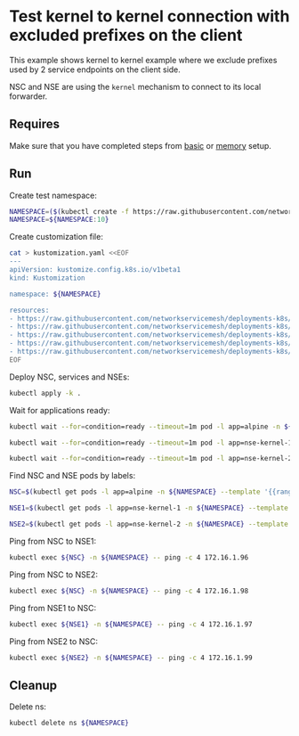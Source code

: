 # Test kernel to kernel connection with excluded prefixes on the client

This example shows kernel to kernel example where we exclude prefixes used by 2 service endpoints on the client side. 

NSC and NSE are using the `kernel` mechanism to connect to its local forwarder.

## Requires

Make sure that you have completed steps from [basic](../../basic) or [memory](../../memory) setup.

## Run

Create test namespace:
```bash
NAMESPACE=($(kubectl create -f https://raw.githubusercontent.com/networkservicemesh/deployments-k8s/1c2bdb1e959ace56e909c8b0d57cc9932f70a6e1/examples/use-cases/namespace.yaml)[0])
NAMESPACE=${NAMESPACE:10}
```

Create customization file:
```bash
cat > kustomization.yaml <<EOF
---
apiVersion: kustomize.config.k8s.io/v1beta1
kind: Kustomization

namespace: ${NAMESPACE}

resources:
- https://raw.githubusercontent.com/networkservicemesh/deployments-k8s/1c2bdb1e959ace56e909c8b0d57cc9932f70a6e1/examples/features/exclude-prefixes-client/test-client.yaml
- https://raw.githubusercontent.com/networkservicemesh/deployments-k8s/1c2bdb1e959ace56e909c8b0d57cc9932f70a6e1/examples/features/exclude-prefixes-client/nsm-service-1.yaml
- https://raw.githubusercontent.com/networkservicemesh/deployments-k8s/1c2bdb1e959ace56e909c8b0d57cc9932f70a6e1/examples/features/exclude-prefixes-client/nsm-service-2.yaml
- https://raw.githubusercontent.com/networkservicemesh/deployments-k8s/1c2bdb1e959ace56e909c8b0d57cc9932f70a6e1/examples/features/exclude-prefixes-client/nse-kernel-1.yaml
- https://raw.githubusercontent.com/networkservicemesh/deployments-k8s/1c2bdb1e959ace56e909c8b0d57cc9932f70a6e1/examples/features/exclude-prefixes-client/nse-kernel-2.yaml
EOF
```

Deploy NSC, services and NSEs:
```bash
kubectl apply -k .
```

Wait for applications ready:
```bash
kubectl wait --for=condition=ready --timeout=1m pod -l app=alpine -n ${NAMESPACE}
```
```bash
kubectl wait --for=condition=ready --timeout=1m pod -l app=nse-kernel-1 -n ${NAMESPACE}
```
```bash
kubectl wait --for=condition=ready --timeout=1m pod -l app=nse-kernel-2 -n ${NAMESPACE}
```

Find NSC and NSE pods by labels:
```bash
NSC=$(kubectl get pods -l app=alpine -n ${NAMESPACE} --template '{{range .items}}{{.metadata.name}}{{"\n"}}{{end}}')
```
```bash
NSE1=$(kubectl get pods -l app=nse-kernel-1 -n ${NAMESPACE} --template '{{range .items}}{{.metadata.name}}{{"\n"}}{{end}}')
```
```bash
NSE2=$(kubectl get pods -l app=nse-kernel-2 -n ${NAMESPACE} --template '{{range .items}}{{.metadata.name}}{{"\n"}}{{end}}')
```

Ping from NSC to NSE1:
```bash
kubectl exec ${NSC} -n ${NAMESPACE} -- ping -c 4 172.16.1.96
```

Ping from NSC to NSE2:
```bash
kubectl exec ${NSC} -n ${NAMESPACE} -- ping -c 4 172.16.1.98
```

Ping from NSE1 to NSC:
```bash
kubectl exec ${NSE1} -n ${NAMESPACE} -- ping -c 4 172.16.1.97
```

Ping from NSE2 to NSC:
```bash
kubectl exec ${NSE2} -n ${NAMESPACE} -- ping -c 4 172.16.1.99
```

## Cleanup

Delete ns:
```bash
kubectl delete ns ${NAMESPACE}
```
